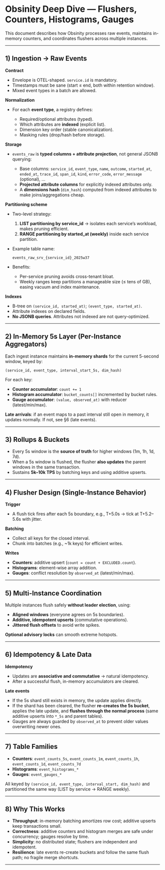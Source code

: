 # Obsinity Deep Dive — Flushers, Counters, Histograms, Gauges

This document describes how Obsinity processes raw events, maintains in-memory counters, and coordinates flushers across multiple instances.

---

## 1) Ingestion → Raw Events

**Contract**

* Envelope is OTEL-shaped. `service.id` is mandatory.
* Timestamps must be sane (start ≤ end, both within retention window).
* Mixed event types in a batch are allowed.

**Normalization**

* For each **event type**, a registry defines:

    * Required/optional attributes (typed).
    * Which attributes are **indexed** (explicit list).
    * Dimension key order (stable canonicalization).
    * Masking rules (drop/hash before storage).

**Storage**

* `events_raw` is **typed columns + attribute projection**, not general JSONB querying:

    * Base columns: `service_id`, `event_type`, `name`, `outcome`, `started_at`, `ended_at`, `trace_id`, `span_id`, `kind`, `error_code`, `error_message` (optional), …
    * **Projected attribute columns** for explicitly indexed attributes only.
    * A **dimensions hash** (`dim_hash`) computed from indexed attributes to make joins/aggregations cheap.

**Partitioning scheme**

* Two-level strategy:

    1. **LIST partitioning by service\_id** → isolates each service’s workload, makes pruning efficient.
    2. **RANGE partitioning by started\_at (weekly)** inside each service partition.
* Example table name:

  ```
  events_raw_srv_{service_id}_2025w37
  ```
* Benefits:

    * Per-service pruning avoids cross-tenant bloat.
    * Weekly ranges keep partitions a manageable size (≤ tens of GB), easing vacuum and index maintenance.

**Indexes**

* B-tree on `(service_id, started_at)`; `(event_type, started_at)`.
* Attribute indexes on declared fields.
* **No JSONB queries**. Attributes not indexed are not query-optimized.

---

## 2) In-Memory 5s Layer (Per-Instance Aggregators)

Each ingest instance maintains **in-memory shards** for the current 5-second window, keyed by:

```
(service_id, event_type, interval_start_5s, dim_hash)
```

For each key:

* **Counter accumulator**: `count += 1`
* **Histogram accumulator**: `bucket_counts[]` incremented by bucket rules.
* **Gauge accumulator**: `(value, observed_at)` with reducer (latest/min/max).

**Late arrivals**: if an event maps to a past interval still open in memory, it updates normally. If not, see §6 (late events).

---

## 3) Rollups & Buckets

* Every 5s window is the **source of truth** for higher windows (1m, 1h, 1d, 7d).
* When a 5s window is flushed, the flusher **also updates** the parent windows in the same transaction.
* Sustains **5k–10k TPS** by batching keys and using additive upserts.

---

## 4) Flusher Design (Single-Instance Behavior)

**Trigger**

* A flush tick fires after each 5s boundary, e.g., T+5.0s → tick at T+5.2–5.6s with jitter.

**Batching**

* Collect all keys for the closed interval.
* Chunk into batches (e.g., \~1k keys) for efficient writes.

**Writes**

* **Counters**: additive upsert (`count = count + EXCLUDED.count`).
* **Histograms**: element-wise array addition.
* **Gauges**: conflict resolution by `observed_at` (latest/min/max).

---

## 5) Multi-Instance Coordination

Multiple instances flush safely **without leader election**, using:

* **Aligned windows** (everyone agrees on 5s boundaries).
* **Additive, idempotent upserts** (commutative operations).
* **Jittered flush offsets** to avoid write spikes.

**Optional advisory locks** can smooth extreme hotspots.

---

## 6) Idempotency & Late Data

**Idempotency**

* Updates are **associative and commutative** → natural idempotency.
* After a successful flush, in-memory accumulators are cleared.

**Late events**

* If the 5s shard still exists in memory, the update applies directly.
* If the shard has been cleared, the flusher **re-creates the 5s bucket**, applies the late update, and **flushes through the normal process** (same additive upserts into `*_5s` and parent tables).
* Gauges are always guarded by `observed_at` to prevent older values overwriting newer ones.

---

## 7) Table Families

* **Counters**: `event_counts_5s`, `event_counts_1m`, `event_counts_1h`, `event_counts_1d`, `event_counts_7d`
* **Histograms**: `event_histograms_*`
* **Gauges**: `event_gauges_*`

All keyed by `(service_id, event_type, interval_start, dim_hash)` and partitioned the same way (LIST by service → RANGE weekly).

---

## 8) Why This Works

* **Throughput**: in-memory batching amortizes row cost; additive upserts keep transactions small.
* **Correctness**: additive counters and histogram merges are safe under concurrency; gauges resolve by time.
* **Simplicity**: no distributed state; flushers are independent and idempotent.
* **Resilience**: late events re-create buckets and follow the same flush path; no fragile merge shortcuts.

---
